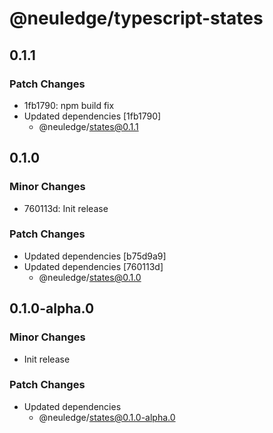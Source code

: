 # @neuledge/typescript-states

## 0.1.1

### Patch Changes

- 1fb1790: npm build fix
- Updated dependencies [1fb1790]
  - @neuledge/states@0.1.1

## 0.1.0

### Minor Changes

- 760113d: Init release

### Patch Changes

- Updated dependencies [b75d9a9]
- Updated dependencies [760113d]
  - @neuledge/states@0.1.0

## 0.1.0-alpha.0

### Minor Changes

- Init release

### Patch Changes

- Updated dependencies
  - @neuledge/states@0.1.0-alpha.0
